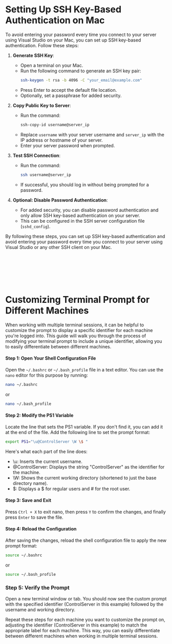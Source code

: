 # Setting Up SSH Key-Based Authentication on Mac

To avoid entering your password every time you connect to your server using Visual Studio on your Mac, you can set up SSH key-based authentication. Follow these steps:

1. **Generate SSH Key**:
   - Open a terminal on your Mac.
   - Run the following command to generate an SSH key pair:
     ```bash
     ssh-keygen -t rsa -b 4096 -C "your_email@example.com"
     ```
   - Press Enter to accept the default file location.
   - Optionally, set a passphrase for added security.

2. **Copy Public Key to Server**:
   - Run the command:
     ```bash
     ssh-copy-id username@server_ip
     ```
   - Replace `username` with your server username and `server_ip` with the IP address or hostname of your server.
   - Enter your server password when prompted.

3. **Test SSH Connection**:
   - Run the command:
     ```bash
     ssh username@server_ip
     ```
   - If successful, you should log in without being prompted for a password.

4. **Optional: Disable Password Authentication**:
   - For added security, you can disable password authentication and only allow SSH key-based authentication on your server. 
   - This can be configured in the SSH server configuration file (`sshd_config`).

By following these steps, you can set up SSH key-based authentication and avoid entering your password every time you connect to your server using Visual Studio or any other SSH client on your Mac.

<br> <br> <br> <br> <br>


# Customizing Terminal Prompt for Different Machines

When working with multiple terminal sessions, it can be helpful to customize the prompt to display a specific identifier for each machine you're logged into. This guide will walk you through the process of modifying your terminal prompt to include a unique identifier, allowing you to easily differentiate between different machines.

#### Step 1: Open Your Shell Configuration File

Open the `~/.bashrc` or `~/.bash_profile` file in a text editor. You can use the `nano` editor for this purpose by running:

```bash
nano ~/.bashrc
```

or 

```bash
nano ~/.bash_profile
```

#### Step 2: Modify the PS1 Variable

Locate the line that sets the PS1 variable. If you don't find it, you can add it at the end of the file. Add the following line to set the prompt format:
```bash
export PS1="\u@ControlServer \W \$ "
```

Here's what each part of the line does:

   - \u: Inserts the current username.
   - @ControlServer: Displays the string "ControlServer" as the identifier for the machine.
   - \W: Shows the current working directory (shortened to just the base directory name).
   - \$: Displays a $ for regular users and # for the root user.


#### Step 3: Save and Exit

Press `Ctrl + X` to exit nano, then press `Y` to confirm the changes, and finally press `Enter` to save the file.

#### Step 4: Reload the Configuration

After saving the changes, reload the shell configuration file to apply the new prompt format:

```bash
source ~/.bashrc
```

or 

```bash
source ~/.bash_profile
```

### Step 5: Verify the Prompt

Open a new terminal window or tab. You should now see the custom prompt with the specified identifier (ControlServer in this example) followed by the username and working directory.

Repeat these steps for each machine you want to customize the prompt on, adjusting the identifier (ControlServer in this example) to match the appropriate label for each machine. This way, you can easily differentiate between different machines when working in multiple terminal sessions.

